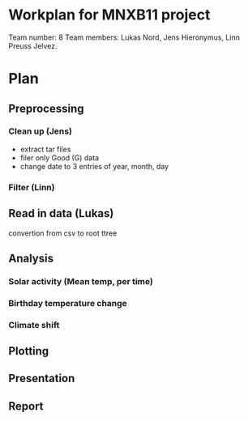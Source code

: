 # Workplan for MNXB11 project

Team number: 8
Team members: Lukas Nord, Jens Hieronymus, Linn Preuss Jelvez.

# Plan

## Preprocessing
### Clean up (Jens)
- extract tar files
- filer only Good (G) data
- change date to 3 entries of year, month, day
### Filter (Linn)

## Read in data (Lukas)
convertion from csv to root ttree

## Analysis
 ### Solar activity (Mean temp, per time)
 ### Birthday temperature change
 ### Climate shift

## Plotting

## Presentation

## Report


